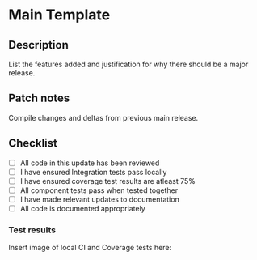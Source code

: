 # Main Template

## Description

List the features added and justification for why there should be a major release.

## Patch notes

Compile changes and deltas from previous main release.

## Checklist

- [ ] All code in this update has been reviewed
- [ ] I have ensured Integration tests pass locally
- [ ] I have ensured coverage test results are atleast 75%
- [ ] All component tests pass when tested together
- [ ] I have made relevant updates to documentation
- [ ] All code is documented appropriately

### Test results

Insert image of local CI and Coverage tests here:
